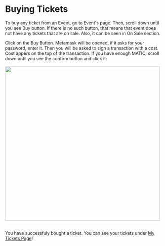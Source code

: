 # Buying Tickets
To buy any ticket from an Event, go to Event's page. Then, scroll down until you see Buy button. If there is no such button, that means that event does not have any tickets that are on sale. Also, it can be seen in On Sale section. 

Click on the Buy Button. Metamask will be opened, if it asks for your password, enter it. Then you will be asked to sign a transaction with a cost. Cost appers on the top of the transaction. If you have enough MATIC, scroll down until you see the confirm button and click it:
<br /> <br/>
<img src="https://raw.githubusercontent.com/sadigulbey/tickript.github.io/main/static/usage/m_buy.png" style="height:500px;"></img>
<br /><br />

You have successfuly bought a ticket. You can see your tickets under [My Tickets Page](/Pages/Subpages/mytickets.md)!